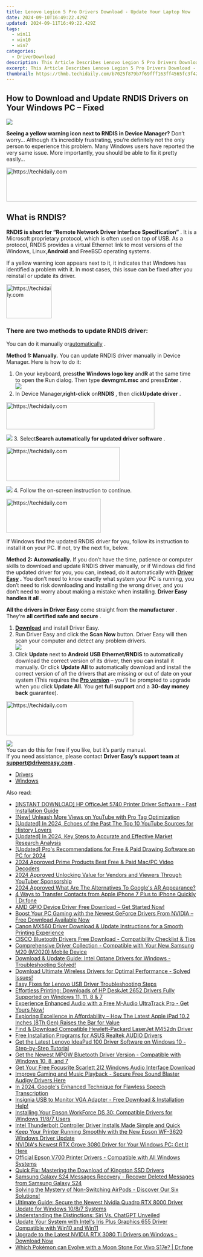 ```yaml
---
title: Lenovo Legion 5 Pro Drivers Download - Update Your Laptop Now
date: 2024-09-10T16:49:22.429Z
updated: 2024-09-11T16:49:22.429Z
tags:
  - win11
  - win10
  - win7
categories:
  - DriverDownload
description: This Article Describes Lenovo Legion 5 Pro Drivers Download - Update Your Laptop Now
excerpt: This Article Describes Lenovo Legion 5 Pro Drivers Download - Update Your Laptop Now
thumbnail: https://thmb.techidaily.com/b7025f879b7f69fff163ff4565fc3f42cd715d8a0e343c5b6d69fd8b7007ad8a.jpg
---
```


## How to Download and Update RNDIS Drivers on Your Windows PC – Fixed

![](https://images.drivereasy.com/wp-content/uploads/2019/01/Snap920.png)

 **Seeing a yellow warning icon next to RNDIS in Device Manager?** Don’t worry… Although it’s incredibly frustrating, you’re definitely not the only person to experience this problem. Many Windows users have reported the very same issue. More importantly, you should be able to fix it pretty easily…





<!-- affiliate ads begin -->
<a href="https://unicoeye.pxf.io/c/5597632/2134237/18498" target="_top" id="2134237">
  <img src="//a.impactradius-go.com/display-ad/18498-2134237" border="0" alt="https://techidaily.com" width="728" height="90"/>
</a>
<img height="0" width="0" src="https://unicoeye.pxf.io/i/5597632/2134237/18498" style="position:absolute;visibility:hidden;" border="0" />
<!-- affiliate ads end -->




## What is RNDIS?

 **RNDIS is short for “Remote Network Driver Interface Specification”** . It is a Microsoft proprietary protocol, which is often used on top of USB. As a protocol, RNDIS provides a virtual Ethernet link to most versions of the Windows, Linux,**Android** and FreeBSD operating systems.

 If a yellow warning icon appears next to it, it indicates that Windows has identified a problem with it. In most cases, this issue can be fixed after you reinstall or update its driver.





<!-- affiliate ads begin -->
<a href="https://aligracehair.sjv.io/c/5597632/2115910/19272" target="_top" id="2115910">
  <img src="//a.impactradius-go.com/display-ad/19272-2115910" border="0" alt="https://techidaily.com" width="120" height="90"/>
</a>
<img height="0" width="0" src="https://aligracehair.sjv.io/i/5597632/2115910/19272" style="position:absolute;visibility:hidden;" border="0" />
<!-- affiliate ads end -->




### **There are two methods to update RNDIS driver:**

 You can do it manually or[automatically](https://tools.techidaily.com/drivereasy/download/) .

**Method 1: Manually.**  You can update RNDIS driver manually in Device Manager. Here is how to do it:

1. On your keyboard, press**the Windows logo key** and**R** at the same time to open the Run dialog. Then type **devmgmt.msc** and press**Enter** .  
![](https://images.drivereasy.com/wp-content/uploads/2019/01/snap000428.png)
2. In Device Manager,**right-click** on**RNDIS** , then click**Update driver** .  




<!-- affiliate ads begin -->
<a href="https://aligracehair.sjv.io/c/5597632/2135359/19272" target="_top" id="2135359">
  <img src="//a.impactradius-go.com/display-ad/19272-2135359" border="0" alt="https://techidaily.com" width="392" height="72"/>
</a>
<img height="0" width="0" src="https://aligracehair.sjv.io/i/5597632/2135359/19272" style="position:absolute;visibility:hidden;" border="0" />
<!-- affiliate ads end -->




![](https://images.drivereasy.com/wp-content/uploads/2019/01/snap000429.png)
3. Select**Search automatically for updated driver software** .  




<!-- affiliate ads begin -->
<a href="https://aligracehair.sjv.io/c/5597632/2135414/19272" target="_top" id="2135414">
  <img src="//a.impactradius-go.com/display-ad/19272-2135414" border="0" alt="https://techidaily.com" width="300" height="90"/>
</a>
<img height="0" width="0" src="https://aligracehair.sjv.io/i/5597632/2135414/19272" style="position:absolute;visibility:hidden;" border="0" />
<!-- affiliate ads end -->




![](https://images.drivereasy.com/wp-content/uploads/2019/01/snap000430-1.png)
4. Follow the on-screen instruction to continue.




<!-- affiliate ads begin -->
<a href="https://aligracehair.sjv.io/c/5597632/2135398/19272" target="_top" id="2135398">
  <img src="//a.impactradius-go.com/display-ad/19272-2135398" border="0" alt="https://techidaily.com" width="250" height="90"/>
</a>
<img height="0" width="0" src="https://aligracehair.sjv.io/i/5597632/2135398/19272" style="position:absolute;visibility:hidden;" border="0" />
<!-- affiliate ads end -->





 If Windows find the updated RNDIS driver for you, follow its instruction to install it on your PC. If not, try the next fix, below.

 **Method 2: Automatically.**  If you don’t have the time, patience or computer skills to download and update RNDIS driver manually, or if Windows did find the updated driver for you, you can, instead, do it automatically with **[Driver Easy](https://tools.techidaily.com/drivereasy/download/) .**  You don’t need to know exactly what system your PC is running, you don’t need to risk downloading and installing the wrong driver, and you don’t need to worry about making a mistake when installing. **Driver Easy handles it all** .

**All the drivers in Driver Easy** come straight from **the manufacturer** . They‘re **all certified safe and secure** .

1. **[Download](https://tools.techidaily.com/drivereasy/download/)**  and install Driver Easy.
2. Run Driver Easy and click the **Scan Now**  button. Driver Easy will then scan your computer and detect any problem drivers.  
![](https://images.drivereasy.com/wp-content/uploads/2019/01/snap000425.png)
3. Click **Update**  next to **Android USB Ethernet/RNDIS** to automatically download the correct version of its driver, then you can install it manually. Or click **Update All**  to automatically download and install the correct version of _all_  the drivers that are missing or out of date on your system (This requires the **[Pro version](https://tools.techidaily.com/drivereasy/download/)**  – you’ll be prompted to upgrade when you click **Update All.** You get **full support**  and a **30-day money back**  guarantee).  




<!-- affiliate ads begin -->
<a href="https://aligracehair.sjv.io/c/5597632/2115934/19272" target="_top" id="2115934">
  <img src="//a.impactradius-go.com/display-ad/19272-2115934" border="0" alt="https://techidaily.com" width="336" height="90"/>
</a>
<img height="0" width="0" src="https://aligracehair.sjv.io/i/5597632/2115934/19272" style="position:absolute;visibility:hidden;" border="0" />
<!-- affiliate ads end -->




![](https://images.drivereasy.com/wp-content/uploads/2019/01/snap000426-1.png)  
 You can do this for free if you like, but it’s partly manual.  
 If you need assistance, please contact **Driver Easy’s support team** at [**support@drivereasy.com**](https://tools.techidaily.com/drivereasy/download/) .

* [Drivers](https://tools.techidaily.com/drivereasy/download/)
* [Windows](https://tools.techidaily.com/drivereasy/download/)

<ins class="adsbygoogle"
     style="display:block"
     data-ad-format="autorelaxed"
     data-ad-client="ca-pub-7571918770474297"
     data-ad-slot="1223367746"></ins>



<ins class="adsbygoogle"
     style="display:block"
     data-ad-client="ca-pub-7571918770474297"
     data-ad-slot="8358498916"
     data-ad-format="auto"
     data-full-width-responsive="true"></ins>

<span class="atpl-alsoreadstyle">Also read:</span>
<div><ul>
<li><a href="https://win-dash.techidaily.com/instant-download-hp-officejet-5740-printer-driver-software-fast-installation-guide/"><u>[INSTANT DOWNLOAD] HP OfficeJet 5740 Printer Driver Software - Fast Installation Guide</u></a></li>
<li><a href="https://youtube-web.techidaily.com/nleash-more-views-on-youtube-with-pro-tag-optimization/"><u>[New] Unleash More Views on YouTube with Pro Tag Optimization</u></a></li>
<li><a href="https://youtube-zero.techidaily.com/ed-in-2024-echoes-of-the-past-the-top-10-youtube-sources-for-history-lovers/"><u>[Updated] In 2024, Echoes of the Past  The Top 10 YouTube Sources for History Lovers</u></a></li>
<li><a href="https://fox-links.techidaily.com/updated-in-2024-key-steps-to-accurate-and-effective-market-research-analysis/"><u>[Updated] In 2024, Key Steps to Accurate and Effective Market Research Analysis</u></a></li>
<li><a href="https://fox-boxes.techidaily.com/updated-pros-recommendations-for-free-and-paid-drawing-software-on-pc-for-2024/"><u>[Updated] Pro's Recommendations for Free & Paid Drawing Software on PC for 2024</u></a></li>
<li><a href="https://fox-direct.techidaily.com/2024-approved-prime-products-best-free-and-paid-macpc-video-decoders/"><u>2024 Approved  Prime Products  Best Free & Paid Mac/PC Video Decoders</u></a></li>
<li><a href="https://some-guidance.techidaily.com/2024-approved-unlocking-value-for-vendors-and-viewers-through-youtuber-sponsorship/"><u>2024 Approved  Unlocking Value for Vendors and Viewers Through YouTuber Sponsorship</u></a></li>
<li><a href="https://fox-hovers.techidaily.com/2024-approved-what-are-the-alternatives-to-googles-ar-appearance/"><u>2024 Approved  What Are The Alternatives To Google's AR Appearance?</u></a></li>
<li><a href="https://iphone-transfer.techidaily.com/4-ways-to-transfer-contacts-from-apple-iphone-7-plus-to-iphone-quickly-drfone-by-drfone-transfer-from-ios/"><u>4 Ways to Transfer Contacts from Apple iPhone 7 Plus to iPhone Quickly | Dr.fone</u></a></li>
<li><a href="https://win-dash.techidaily.com/amd-gpio-device-driver-free-download-get-started-now/"><u>AMD GPIO Device Driver Free Download – Get Started Now!</u></a></li>
<li><a href="https://win-dash.techidaily.com/boost-your-pc-gaming-with-the-newest-geforce-drivers-from-nvidia-free-download-available-now/"><u>Boost Your PC Gaming with the Newest GeForce Drivers From NVIDIA – Free Download Available Now</u></a></li>
<li><a href="https://win-dash.techidaily.com/canon-mx560-driver-download-and-update-instructions-for-a-smooth-printing-experience/"><u>Canon MX560 Driver Download & Update Instructions for a Smooth Printing Experience</u></a></li>
<li><a href="https://win-dash.techidaily.com/cisco-bluetooth-drivers-free-download-compatibility-checklist-and-tips/"><u>CISCO Bluetooth Drivers Free Download - Compatibility Checklist & Tips</u></a></li>
<li><a href="https://win-dash.techidaily.com/comprehensive-driver-collection-compatible-with-your-new-samsung-m20-m2020-mobile-device/"><u>Comprehensive Driver Collection - Compatible with Your New Samsung M20 (M2020) Mobile Device</u></a></li>
<li><a href="https://win-dash.techidaily.com/download-and-update-guide-intel-optane-drivers-for-windows-troubleshooting-solved/"><u>Download & Update Guide: Intel Optane Drivers for Windows - Troubleshooting Solved!</u></a></li>
<li><a href="https://win-dash.techidaily.com/1722972248266-download-ultimate-wireless-drivers-for-optimal-performance-solved-issues/"><u>Download Ultimate Wireless Drivers for Optimal Performance - Solved Issues!</u></a></li>
<li><a href="https://win-dash.techidaily.com/easy-fixes-for-lenovo-usb-driver-troubleshooting-steps/"><u>Easy Fixes for Lenovo USB Driver Troubleshooting Steps</u></a></li>
<li><a href="https://win-dash.techidaily.com/effortless-printing-downloads-of-hp-deskjet-2652-drivers-fully-supported-on-windows-11-11-8-and-7/"><u>Effortless Printing: Downloads of HP DeskJet 2652 Drivers Fully Supported on Windows 11, 11, 8 & 7</u></a></li>
<li><a href="https://win-dash.techidaily.com/1722970918750-experience-enhanced-audio-with-a-free-m-audio-ultratrack-pro-get-yours-now/"><u>Experience Enhanced Audio with a Free M-Audio UltraTrack Pro - Get Yours Now!</u></a></li>
<li><a href="https://buynow-reviews.techidaily.com/exploring-excellence-in-affordability-how-the-latest-apple-ipad-102-inches-8th-gen-raises-the-bar-for-value/"><u>Exploring Excellence in Affordability – How The Latest Apple iPad 10.2 Inches (8Th Gen) Raises the Bar for Value</u></a></li>
<li><a href="https://win-dash.techidaily.com/find-and-download-compatible-hewlett-packard-laserjet-m452dn-driver/"><u>Find & Download Compatible Hewlett-Packard LaserJet M452dn Driver</u></a></li>
<li><a href="https://win-dash.techidaily.com/free-installation-programs-for-asus-realtek-audio-drivers/"><u>Free Installation Programs for ASUS Realtek AUDIO Drivers</u></a></li>
<li><a href="https://win-dash.techidaily.com/get-the-latest-lenovo-ideapad-100-driver-software-on-windows-10-step-by-step-tutorial/"><u>Get the Latest Lenovo IdeaPad 100 Driver Software on Windows 10 - Step-by-Step Tutorial</u></a></li>
<li><a href="https://win-dash.techidaily.com/get-the-newest-mpow-bluetooth-driver-version-compatible-with-windows-10-8-and-7/"><u>Get the Newest MPOW Bluetooth Driver Version - Compatible with Windows 10, 8, and 7</u></a></li>
<li><a href="https://win-dash.techidaily.com/get-your-free-focusrite-scarlett-2i2-windows-audio-interface-download/"><u>Get Your Free Focusrite Scarlett 2I2 Windows Audio Interface Download</u></a></li>
<li><a href="https://win-dash.techidaily.com/1722970884024-improve-gaming-and-music-playback-secure-free-sound-blaster-audigy-drivers-here/"><u>Improve Gaming and Music Playback - Secure Free Sound Blaster Audigy Drivers Here</u></a></li>
<li><a href="https://digital-screen-recording.techidaily.com/in-2024-googles-enhanced-technique-for-flawless-speech-transcription/"><u>In 2024, Google's Enhanced Technique for Flawless Speech Transcription</u></a></li>
<li><a href="https://win-dash.techidaily.com/1722967256450-insignia-usb-to-monitor-vga-adapter-free-download-and-installation-help/"><u>Insignia USB to Monitor VGA Adapter - Free Download & Installation Help!</u></a></li>
<li><a href="https://win-dash.techidaily.com/installing-your-epson-workforce-ds-30-compatible-drivers-for-windows-1187-users/"><u>Installing Your Epson WorkForce DS 30: Compatible Drivers for Windows 11/8/7 Users</u></a></li>
<li><a href="https://win-dash.techidaily.com/intel-thunderbolt-controller-driver-installs-made-simple-and-quick/"><u>Intel Thunderbolt Controller Driver Installs Made Simple and Quick</u></a></li>
<li><a href="https://win-dash.techidaily.com/1722970775923-keep-your-printer-running-smoothly-with-the-new-epson-wf-3620-windows-driver-update/"><u>Keep Your Printer Running Smoothly with the New Epson WF-3620 Windows Driver Update</u></a></li>
<li><a href="https://win-dash.techidaily.com/nvidias-newest-rtx-grove-3080-driver-for-your-windows-pc-get-it-here/"><u>NVIDIA's Newest RTX Grove 3080 Driver for Your Windows PC: Get It Here</u></a></li>
<li><a href="https://win-dash.techidaily.com/official-epson-v700-printer-drivers-compatible-with-all-windows-systems/"><u>Official Epson V700 Printer Drivers - Compatible with All Windows Systems</u></a></li>
<li><a href="https://win-dash.techidaily.com/quick-fix-mastering-the-download-of-kingston-ssd-drivers/"><u>Quick Fix: Mastering the Download of Kingston SSD Drivers</u></a></li>
<li><a href="https://techidaily.com/samsung-galaxy-s24-messages-recovery-recover-deleted-messages-from-samsung-galaxy-s24-by-fonelab-android-recover-messages/"><u>Samsung Galaxy S24 Messages Recovery - Recover Deleted Messages from Samsung Galaxy S24</u></a></li>
<li><a href="https://fox-that.techidaily.com/1721473221058-solving-the-mystery-of-non-switching-airpods-discover-our-six-solutions/"><u>Solving the Mystery of Non-Switching AirPods - Discover Our Six Solutions!</u></a></li>
<li><a href="https://win-dash.techidaily.com/ultimate-guide-secure-the-newest-nvidia-quadro-rtx-8000-driver-update-for-windows-1087-systems/"><u>Ultimate Guide: Secure the Newest Nvidia Quadro RTX 8000 Driver Update for Windows 10/8/7 Systems</u></a></li>
<li><a href="https://tech-hub.techidaily.com/understanding-the-distinctions-siri-vs-chatgpt-unveiled/"><u>Understanding the Distinctions: Siri Vs. ChatGPT Unveiled</u></a></li>
<li><a href="https://win-dash.techidaily.com/update-your-system-with-intels-iris-plus-graphics-655-driver-compatible-with-win10-and-win11/"><u>Update Your System with Intel's Iris Plus Graphics 655 Driver Compatible with Win10 and Win11</u></a></li>
<li><a href="https://win-dash.techidaily.com/1722979104891-upgrade-to-the-latest-nvidia-rtx-3080-ti-drivers-on-windows-download-now/"><u>Upgrade to the Latest NVIDIA RTX 3080 Ti Drivers on Windows - Download Now</u></a></li>
<li><a href="https://change-location.techidaily.com/which-pokemon-can-evolve-with-a-moon-stone-for-vivo-s17e-drfone-by-drfone-virtual-android/"><u>Which Pokémon can Evolve with a Moon Stone For Vivo S17e? | Dr.fone</u></a></li>
</ul></div>
